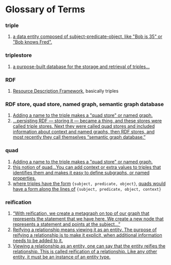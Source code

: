 # Glossary of Terms


### triple
1. [a data entity composed of subject-predicate-object, like "Bob is 35" or "Bob knows Fred".](https://en.wikipedia.org/wiki/Triplestore)

### triplestore
1. [a purpose-built database for the storage and retrieval of triples...](https://en.wikipedia.org/wiki/Triplestore)

### RDF
1. [Resource Description Framework](https://en.wikipedia.org/wiki/Resource_Description_Framework), basically triples

### RDF store, quad store, named graph, semantic graph database
1. [Adding a name to the triple makes a "quad store" or named graph.](https://en.wikipedia.org/wiki/Triplestore#Related_database_types)
1. [...persisting RDF — storing it — became a thing, and these stores were called triple stores. Next they were called quad stores and included information about context and named graphs, then RDF stores, and most recently they call themselves “semantic graph database.” ](https://neo4j.com/blog/rdf-triple-store-vs-labeled-property-graph-difference/)

### quad
1. [Adding a name to the triple makes a "quad store" or named graph.](https://en.wikipedia.org/wiki/Triplestore#Related_database_types)
2. [this notion of quad...You can add context or extra values to triples that identifies them and makes it easy to define subgraphs, or named properties.](https://neo4j.com/blog/rdf-triple-store-vs-labeled-property-graph-difference/)
3. [where triples have the form](https://en.wikipedia.org/wiki/Named_graph#Named_graphs_and_quads) `{subject, predicate, object}`, [quads would have a form along the lines of](https://en.wikipedia.org/wiki/Named_graph#Named_graphs_and_quads) `{subject, predicate, object, context}`
    
### reification
1. [“With reification, we create a metagraph on top of our graph that represents the statement that we have here. We create a new node that represents a statement and points at the subject...”](https://neo4j.com/blog/rdf-triple-store-vs-labeled-property-graph-difference/)
2. [Reifying a relationship means viewing it as an entity. The purpose of reifying a relationship is to make it explicit, when additional information needs to be added to it.][1]
3. [Viewing a relationship as an entity, one can say that the entity reifies the relationship. This is called reification of a relationship. Like any other entity, it must be an instance of an entity type.][1] 


[1]: https://en.wikipedia.org/wiki/Reification_(computer_science)
